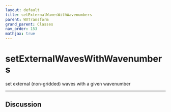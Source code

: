 ```yaml
---
layout: default
title: setExternalWavesWithWavenumbers
parent: WVTransform
grand_parent: Classes
nav_order: 153
mathjax: true
---
```


#  setExternalWavesWithWavenumbers

set external (non-gridded) waves with a given wavenumber


---

## Discussion

  
